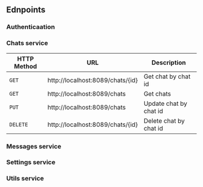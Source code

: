 Ednpoints
---------------

### Authenticaation

### Chats service

| HTTP Method | URL | Description |
|---|---|---|
| `GET` | http://localhost:8089/chats/{id} | Get chat by chat id |
| `GET` | http://localhost:8089/chats | Get chats |
| `PUT` | http://localhost:8089/chats | Update chat by chat id |
| `DELETE` | http://localhost:8089/chats/{id} | Delete chat by chat id |

### Messages service

### Settings service

### Utils service
